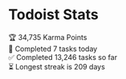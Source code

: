 
# Todoist Stats

<!-- TODO-IST:START -->
🏆  34,735 Karma Points           
🌸  Completed 7 tasks today           
✅  Completed 13,246 tasks so far           
⏳  Longest streak is 209 days
<!-- TODO-IST:END -->

